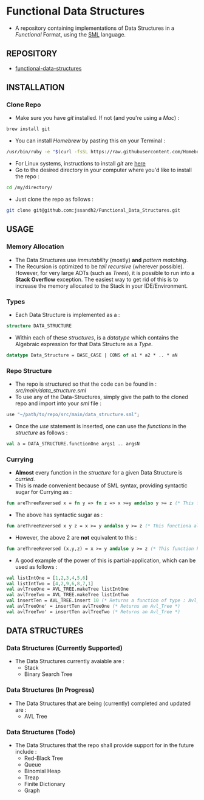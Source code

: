 # Functional Data Structures
* A repository containing implementations of Data Structures in a _Functional_ Format, using the [SML](https://en.wikipedia.org/wiki/Standard_ML) language.

## REPOSITORY
* [functional-data-structures](https://github.com/jssandh2/functional-data-structures)

## INSTALLATION
### Clone Repo
* Make sure you have _git_ installed. If not (and you're using a _Mac_) :
```bash 
brew install git 
```
* You can install _Homebrew_ by pasting this on your Terminal :
```bash
/usr/bin/ruby -e "$(curl -fsSL https://raw.githubusercontent.com/Homebrew/install/master/install)"
```
* For Linux systems, instructions to install _git_ are [here](https://git-scm.com/book/en/v1/Getting-Started-Installing-Git)
* Go to the desired directory in your computer where you'd like to install the repo :
```bash
cd /my/directory/
```
* Just clone the repo as follows :
```bash
git clone git@github.com:jssandh2/Functional_Data_Structures.git
```
## USAGE
### Memory Allocation
* The Data Structures use _immutability_ (mostly) **and** _pattern matching_.
* The Recursion is optimized to be _tail recursive_ (wherever possible). However, for very large ADTs (such as _Trees_), it is possible to run into a **Stack Overflow** exception. The easiest way to get rid of this is to increase the memory allocated to the Stack in your IDE/Environment.

### Types
* Each Data Structure is implemented as a :
```sml
structure DATA_STRUCTURE
```
* Within each of these _structures_, is a _datatype_ which contains the Algebraic expression for that Data Structure as a _Type_.
```sml
datatype Data_Structure = BASE_CASE | CONS of a1 * a2 * .. * aN
```

### Repo Structure
* The repo is structured so that the code can be found in : _src/main/data_structure.sml_
* To use any of the Data-Structures, simply give the path to the cloned repo and import into your _sml_ file :
```sml
use "~/path/to/repo/src/main/data_structure.sml";
```
* Once the _use_ statement is inserted, one can use the _functions_ in the _structure_ as follows :
```sml
val a = DATA_STRUCTURE.functionOne args1 .. argsN
```

### Currying
* **Almost** every function in the _structure_ for a given Data Structure is _curried_. 
* This is made convenient because of SML syntax, providing syntactic sugar for Currying as :
```sml
fun areThreeReversed x = fn y => fn z => x >=y andalso y >= z (* This function has type : int -> int -> int -> bool *)
```
* The above has syntactic sugar as :
```sml
fun areThreeReversed x y z = x >= y andalso y >= z (* This functiona also has type : int -> int -> int -> bool *)
```
* However, the above 2 are **not** equivalent to this :
```sml
fun areThreeReversed (x,y,z) = x >= y andalso y >= z (* This function has type : (int*int*int) -> bool *)
```
* A good example of the power of this is partial-application, which can be used as follows :
```sml
val listIntOne = [1,2,3,4,5,6]
val listIntTwo = [4,2,9,6,8,7,1]
val avlTreeOne = AVL_TREE.makeTree listIntOne
val avlTreeTwo = AVL_TREE.makeTree listIntTwo
val insertTen = AVL_TREE.insert 10 (* Returns a function of type : Avl_Tree -> Avl_Tree *)
val avlTreeOne' = insertTen avlTreeOne (* Returns an Avl_Tree *)
val avlTreeTwo' = insertTen avlTreeTwo (* Returns an Avl_Tree *)
```

## DATA STRUCTURES
### Data Structures (Currently Supported)
* The Data Structures currently avaiable are :
    * Stack
    * Binary Search Tree
    
### Data Structures (In Progress)
* The Data Structures that are being (currently) completed and updated are :
    * AVL Tree

### Data Structures (Todo)
* The Data Structures that the repo shall provide support for in the future include :
    * Red-Black Tree
    * Queue
    * Binomial Heap
    * Treap
    * Finite Dictionary 
    * Graph
